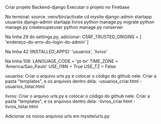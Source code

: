 Criar projeto Backend-django
Executar o projeto no Firebase

No terminal:
source .venv/bin/activate
cd mysite
django-admin startapp usuarios
django-admin startapp livros
python manage.py migrate
python manage.py createsuperuser
python manage.py runserver

Na linha 29 do settings.py, adicionar:
CSRF_TRUSTED_ORIGINS = [
    'endereço-do-erro-do-login-do-admin'
]

Na linha 42 (INSTALLED_APPS):
'usuarios',
'livros'

Na linha 108:
LANGUAGE_CODE = 'pt-br'
TIME_ZONE = 'America/Sao_Paulo'
USE_I18N = True
USE_TZ = False

usuarios:
Criar o arquivo urls.py e colocar o código do github nele.
Criar a pasta "templates", e os arquivos dentro dela:
 -usuarios_criar.html 
 -usuarios_listar.html

livros:
Criar o arquivo urls.py e colocar o código do github nele.
Criar a pasta "templates", e os arquivos dentro dela:
 -livros_criar.html 
 -livros_listar.html

Adicionar os novos arquivos urls em mysite/urls.py
